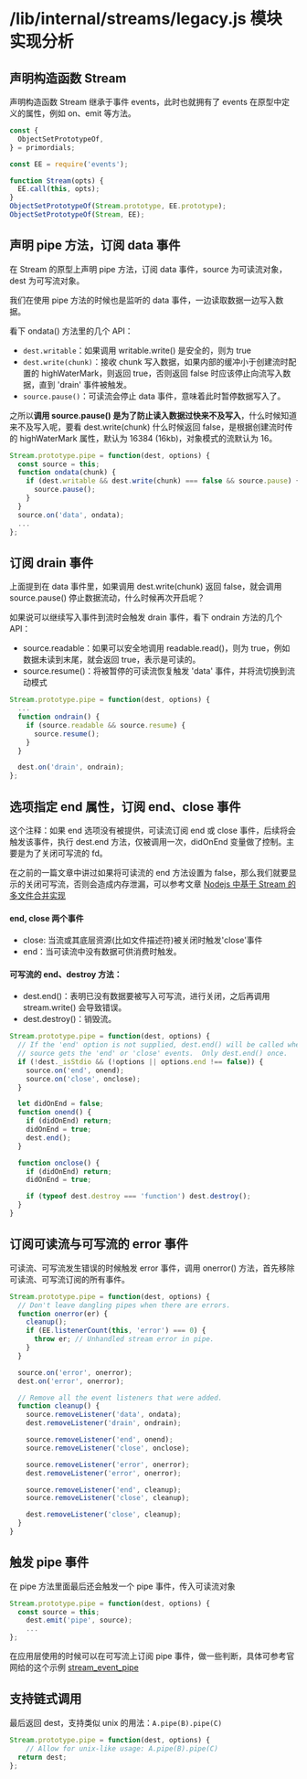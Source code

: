 # /lib/internal/streams/legacy.js 模块实现分析

## 声明构造函数 Stream
声明构造函数 Stream 继承于事件 events，此时也就拥有了 events 在原型中定义的属性，例如 on、emit 等方法。

```js
const {
  ObjectSetPrototypeOf,
} = primordials;

const EE = require('events');

function Stream(opts) {
  EE.call(this, opts);
}
ObjectSetPrototypeOf(Stream.prototype, EE.prototype);
ObjectSetPrototypeOf(Stream, EE);
```

## 声明 pipe 方法，订阅 data 事件
在 Stream 的原型上声明 pipe 方法，订阅 data 事件，source 为可读流对象，dest 为可写流对象。

我们在使用 pipe 方法的时候也是监听的 data 事件，一边读取数据一边写入数据。

看下 ondata() 方法里的几个 API：

- `dest.writable`：如果调用 writable.write() 是安全的，则为 true
- `dest.write(chunk)`：接收 chunk 写入数据，如果内部的缓冲小于创建流时配置的 highWaterMark，则返回 true，否则返回 false 时应该停止向流写入数据，直到 'drain' 事件被触发。
- `source.pause()`：可读流会停止 data 事件，意味着此时暂停数据写入了。

之所以**调用 source.pause() 是为了防止读入数据过快来不及写入**，什么时候知道来不及写入呢，要看 dest.write(chunk) 什么时候返回 false，是根据创建流时传的 highWaterMark 属性，默认为 16384 (16kb)，对象模式的流默认为 16。
```js
Stream.prototype.pipe = function(dest, options) {
  const source = this;
  function ondata(chunk) {
    if (dest.writable && dest.write(chunk) === false && source.pause) {
      source.pause();
    }
  }
  source.on('data', ondata);
  ...
};
```
## 订阅 drain 事件
上面提到在 data 事件里，如果调用 dest.write(chunk) 返回 false，就会调用 source.pause() 停止数据流动，什么时候再次开启呢？

如果说可以继续写入事件到流时会触发 drain 事件，看下 ondrain 方法的几个 API：

- source.readable：如果可以安全地调用 readable.read()，则为 true，例如数据未读到末尾，就会返回 true，表示是可读的。
- source.resume()：将被暂停的可读流恢复触发 'data' 事件，并将流切换到流动模式

```js
Stream.prototype.pipe = function(dest, options) {
  ...
  function ondrain() {
    if (source.readable && source.resume) {
      source.resume();
    }
  }

  dest.on('drain', ondrain);
};
```
## 选项指定 end 属性，订阅 end、close 事件
这个注释：如果 end 选项没有被提供，可读流订阅 end 或 close 事件，后续将会触发该事件，执行 dest.end 方法，仅被调用一次，didOnEnd 变量做了控制。主要是为了关闭可写流的 fd。

在之前的一篇文章中讲过如果将可读流的 end 方法设置为 false，那么我们就要显示的关闭可写流，否则会造成内存泄漏，可以参考文章 [Nodejs 中基于 Stream 的多文件合并实现](https://mp.weixin.qq.com/s/0pgIQLynNOjHMj76yK4IPQ)

#### end, close 两个事件
- close: 当流或其底层资源(比如文件描述符)被关闭时触发'close'事件
- end：当可读流中没有数据可供消费时触发。

#### 可写流的 end、destroy 方法：

- dest.end()：表明已没有数据要被写入可写流，进行关闭，之后再调用 stream.write() 会导致错误。
- dest.destroy()：销毁流。

```js
Stream.prototype.pipe = function(dest, options) {
  // If the 'end' option is not supplied, dest.end() will be called when
  // source gets the 'end' or 'close' events.  Only dest.end() once.
  if (!dest._isStdio && (!options || options.end !== false)) {
    source.on('end', onend);
    source.on('close', onclose);
  }

  let didOnEnd = false;
  function onend() {
    if (didOnEnd) return;
    didOnEnd = true;
    dest.end();
  }

  function onclose() {
    if (didOnEnd) return;
    didOnEnd = true;

    if (typeof dest.destroy === 'function') dest.destroy();
  }
}
```

## 订阅可读流与可写流的 error 事件
可读流、可写流发生错误的时候触发 error 事件，调用 onerror() 方法，首先移除可读流、可写流订阅的所有事件。
```js
Stream.prototype.pipe = function(dest, options) {
  // Don't leave dangling pipes when there are errors.
  function onerror(er) {
    cleanup();
    if (EE.listenerCount(this, 'error') === 0) {
      throw er; // Unhandled stream error in pipe.
    }
  }

  source.on('error', onerror);
  dest.on('error', onerror);

  // Remove all the event listeners that were added.
  function cleanup() {
    source.removeListener('data', ondata);
    dest.removeListener('drain', ondrain);

    source.removeListener('end', onend);
    source.removeListener('close', onclose);

    source.removeListener('error', onerror);
    dest.removeListener('error', onerror);

    source.removeListener('end', cleanup);
    source.removeListener('close', cleanup);

    dest.removeListener('close', cleanup);
  }
}
```
## 触发 pipe 事件
在 pipe 方法里面最后还会触发一个 pipe 事件，传入可读流对象
```js
Stream.prototype.pipe = function(dest, options) {
  const source = this;
    dest.emit('pipe', source);
    ...
};
```
在应用层使用的时候可以在可写流上订阅 pipe 事件，做一些判断，具体可参考官网给的这个示例 [stream_event_pipe](http://nodejs.cn/api/stream.html#stream_event_pipe)

## 支持链式调用
最后返回 dest，支持类似 unix 的用法：`A.pipe(B).pipe(C)`
```js
Stream.prototype.pipe = function(dest, options) {
    // Allow for unix-like usage: A.pipe(B).pipe(C)
  return dest;
};
```
